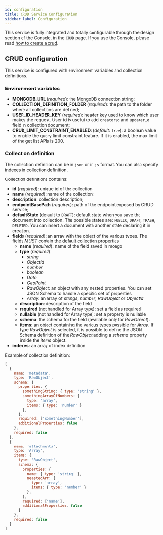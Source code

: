 ```yaml
---
id: configuration
title: CRUD Service Configuration
sidebar_label: Configuration
---
```

This service is fully integrated and totally configurable through the design section of the Console, in the `CRUD` page. If you use the Console, please read [how to create a crud](../../development_suite/api-console/api-design/crud_advanced.md).

## CRUD configuration

This service is configured with environment variables and collection definitions.

### Environment variables

* **MONGODB_URL** (*required*): the MongoDB connection string;
* **COLLECTION_DEFINITION_FOLDER** (*required*): the path to the folder where all collections are defined;
* **USER_ID_HEADER_KEY** (*required*): header key used to know which user makes the request. User id is useful to add `creatorId` and `updaterId` field in collection document;
* **CRUD_LIMIT_CONSTRAINT_ENABLED**: (*default: `true`*): a boolean value to enable the query limit constraint feature. If it is enabled, the max limit of the get list APIs is 200.

### Collection definition

The collection definition can be in `json` or in `js` format. You can also specify indexes in collection definition.

Collection definitions contains:

* **id** (*required*): unique id of the collection;
* **name** (*required*): name of the collection;
* **description**: collection description;
* **endpointBasePath** (*required*): path of the endpoint exposed by CRUD service;
* **defaultState** (default to `DRAFT`): default state when you save the document into collection. The possible states are: `PUBLIC`, `DRAFT`, `TRASH`, `DELETED`. You can insert a document with another state declaring it in creation.
* **fields** (*required*): an array with the object of the various types. The fields *MUST* contain [the default collection properties](overview_and_usage#predefined-collection-properties)
  * **name** (*required*): name of the field saved in mongo
  * **type** (*required*)
    * *string*
    * *ObjectId*
    * *number*
    * *boolean*
    * *Date*
    * *GeoPoint*
    * *RawObject*: an object with any nested properties. You can set JSON Schema to handle a specific set of properties
    * *Array*: an array of *strings*, *number*, *RawObject* or *ObjectId*
  * **description**: description of the field
  * **required** (not handled for Array type): set a field as required
  * **nullable** (not handled for Array type): set a property is nullable
  * **schema**: the schema for the field (available only for *RawObject*).
  * **items**: an object containing the various types possible for *Array*. If type *RawObject* is selected, it is possible to define the JSON Schema definition of the *RawObject* adding a *schema* property inside the *items* object.
* **indexes**: an array of index definition

Example of collection definition:

```js
[
  {
    name: 'metadata',
    type: 'RawObject',
    schema: {
      properties: {
        somethingString: { type: 'string' },
        somethingArrayOfNumbers: {
          type: 'array',
          items: { type: 'number' }
        },
      },
      required: ['somethingNumber'],
      additionalProperties: false
    },
    required: false
  },
  {
    name: 'attachments',
    type: 'Array',
    items: {
      type: 'RawObject',
      schema: {
        properties: {
          name: { type: 'string' },
          neastedArr: {
            type: 'array',
            items: { type: 'number' }
          },
        },
        required: ['name'],
        additionalProperties: false
      }
    },
    required: false
  }
]
```
